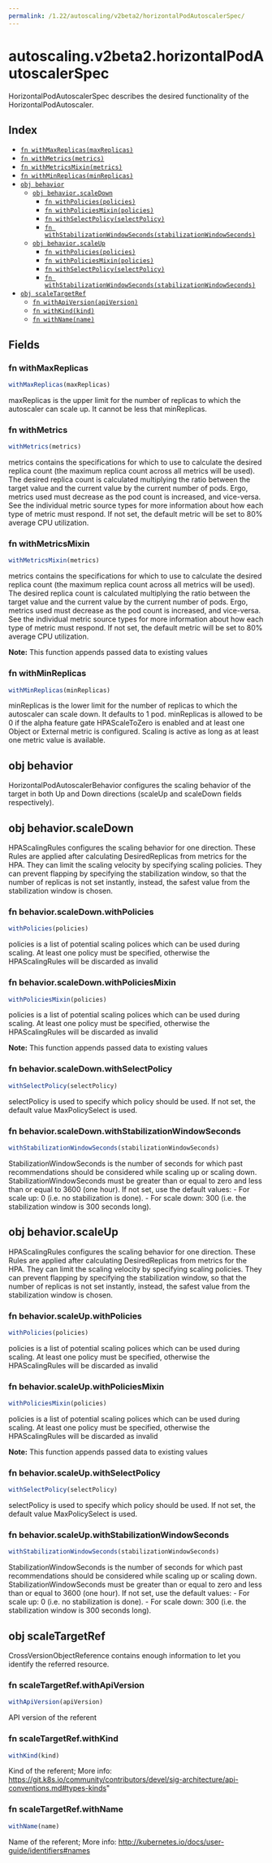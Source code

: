 ```yaml
---
permalink: /1.22/autoscaling/v2beta2/horizontalPodAutoscalerSpec/
---
```


# autoscaling.v2beta2.horizontalPodAutoscalerSpec

HorizontalPodAutoscalerSpec describes the desired functionality of the HorizontalPodAutoscaler.

## Index

* [`fn withMaxReplicas(maxReplicas)`](#fn-withmaxreplicas)
* [`fn withMetrics(metrics)`](#fn-withmetrics)
* [`fn withMetricsMixin(metrics)`](#fn-withmetricsmixin)
* [`fn withMinReplicas(minReplicas)`](#fn-withminreplicas)
* [`obj behavior`](#obj-behavior)
  * [`obj behavior.scaleDown`](#obj-behaviorscaledown)
    * [`fn withPolicies(policies)`](#fn-behaviorscaledownwithpolicies)
    * [`fn withPoliciesMixin(policies)`](#fn-behaviorscaledownwithpoliciesmixin)
    * [`fn withSelectPolicy(selectPolicy)`](#fn-behaviorscaledownwithselectpolicy)
    * [`fn withStabilizationWindowSeconds(stabilizationWindowSeconds)`](#fn-behaviorscaledownwithstabilizationwindowseconds)
  * [`obj behavior.scaleUp`](#obj-behaviorscaleup)
    * [`fn withPolicies(policies)`](#fn-behaviorscaleupwithpolicies)
    * [`fn withPoliciesMixin(policies)`](#fn-behaviorscaleupwithpoliciesmixin)
    * [`fn withSelectPolicy(selectPolicy)`](#fn-behaviorscaleupwithselectpolicy)
    * [`fn withStabilizationWindowSeconds(stabilizationWindowSeconds)`](#fn-behaviorscaleupwithstabilizationwindowseconds)
* [`obj scaleTargetRef`](#obj-scaletargetref)
  * [`fn withApiVersion(apiVersion)`](#fn-scaletargetrefwithapiversion)
  * [`fn withKind(kind)`](#fn-scaletargetrefwithkind)
  * [`fn withName(name)`](#fn-scaletargetrefwithname)

## Fields

### fn withMaxReplicas

```ts
withMaxReplicas(maxReplicas)
```

maxReplicas is the upper limit for the number of replicas to which the autoscaler can scale up. It cannot be less that minReplicas.

### fn withMetrics

```ts
withMetrics(metrics)
```

metrics contains the specifications for which to use to calculate the desired replica count (the maximum replica count across all metrics will be used).  The desired replica count is calculated multiplying the ratio between the target value and the current value by the current number of pods.  Ergo, metrics used must decrease as the pod count is increased, and vice-versa.  See the individual metric source types for more information about how each type of metric must respond. If not set, the default metric will be set to 80% average CPU utilization.

### fn withMetricsMixin

```ts
withMetricsMixin(metrics)
```

metrics contains the specifications for which to use to calculate the desired replica count (the maximum replica count across all metrics will be used).  The desired replica count is calculated multiplying the ratio between the target value and the current value by the current number of pods.  Ergo, metrics used must decrease as the pod count is increased, and vice-versa.  See the individual metric source types for more information about how each type of metric must respond. If not set, the default metric will be set to 80% average CPU utilization.

**Note:** This function appends passed data to existing values

### fn withMinReplicas

```ts
withMinReplicas(minReplicas)
```

minReplicas is the lower limit for the number of replicas to which the autoscaler can scale down.  It defaults to 1 pod.  minReplicas is allowed to be 0 if the alpha feature gate HPAScaleToZero is enabled and at least one Object or External metric is configured.  Scaling is active as long as at least one metric value is available.

## obj behavior

HorizontalPodAutoscalerBehavior configures the scaling behavior of the target in both Up and Down directions (scaleUp and scaleDown fields respectively).

## obj behavior.scaleDown

HPAScalingRules configures the scaling behavior for one direction. These Rules are applied after calculating DesiredReplicas from metrics for the HPA. They can limit the scaling velocity by specifying scaling policies. They can prevent flapping by specifying the stabilization window, so that the number of replicas is not set instantly, instead, the safest value from the stabilization window is chosen.

### fn behavior.scaleDown.withPolicies

```ts
withPolicies(policies)
```

policies is a list of potential scaling polices which can be used during scaling. At least one policy must be specified, otherwise the HPAScalingRules will be discarded as invalid

### fn behavior.scaleDown.withPoliciesMixin

```ts
withPoliciesMixin(policies)
```

policies is a list of potential scaling polices which can be used during scaling. At least one policy must be specified, otherwise the HPAScalingRules will be discarded as invalid

**Note:** This function appends passed data to existing values

### fn behavior.scaleDown.withSelectPolicy

```ts
withSelectPolicy(selectPolicy)
```

selectPolicy is used to specify which policy should be used. If not set, the default value MaxPolicySelect is used.

### fn behavior.scaleDown.withStabilizationWindowSeconds

```ts
withStabilizationWindowSeconds(stabilizationWindowSeconds)
```

StabilizationWindowSeconds is the number of seconds for which past recommendations should be considered while scaling up or scaling down. StabilizationWindowSeconds must be greater than or equal to zero and less than or equal to 3600 (one hour). If not set, use the default values: - For scale up: 0 (i.e. no stabilization is done). - For scale down: 300 (i.e. the stabilization window is 300 seconds long).

## obj behavior.scaleUp

HPAScalingRules configures the scaling behavior for one direction. These Rules are applied after calculating DesiredReplicas from metrics for the HPA. They can limit the scaling velocity by specifying scaling policies. They can prevent flapping by specifying the stabilization window, so that the number of replicas is not set instantly, instead, the safest value from the stabilization window is chosen.

### fn behavior.scaleUp.withPolicies

```ts
withPolicies(policies)
```

policies is a list of potential scaling polices which can be used during scaling. At least one policy must be specified, otherwise the HPAScalingRules will be discarded as invalid

### fn behavior.scaleUp.withPoliciesMixin

```ts
withPoliciesMixin(policies)
```

policies is a list of potential scaling polices which can be used during scaling. At least one policy must be specified, otherwise the HPAScalingRules will be discarded as invalid

**Note:** This function appends passed data to existing values

### fn behavior.scaleUp.withSelectPolicy

```ts
withSelectPolicy(selectPolicy)
```

selectPolicy is used to specify which policy should be used. If not set, the default value MaxPolicySelect is used.

### fn behavior.scaleUp.withStabilizationWindowSeconds

```ts
withStabilizationWindowSeconds(stabilizationWindowSeconds)
```

StabilizationWindowSeconds is the number of seconds for which past recommendations should be considered while scaling up or scaling down. StabilizationWindowSeconds must be greater than or equal to zero and less than or equal to 3600 (one hour). If not set, use the default values: - For scale up: 0 (i.e. no stabilization is done). - For scale down: 300 (i.e. the stabilization window is 300 seconds long).

## obj scaleTargetRef

CrossVersionObjectReference contains enough information to let you identify the referred resource.

### fn scaleTargetRef.withApiVersion

```ts
withApiVersion(apiVersion)
```

API version of the referent

### fn scaleTargetRef.withKind

```ts
withKind(kind)
```

Kind of the referent; More info: https://git.k8s.io/community/contributors/devel/sig-architecture/api-conventions.md#types-kinds"

### fn scaleTargetRef.withName

```ts
withName(name)
```

Name of the referent; More info: http://kubernetes.io/docs/user-guide/identifiers#names